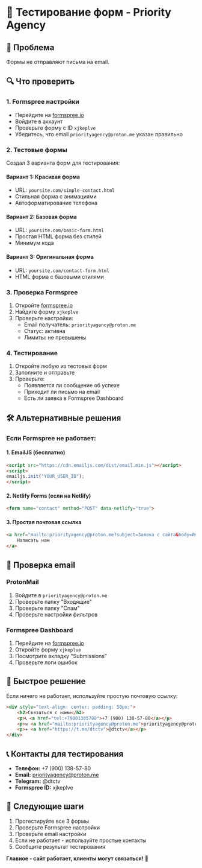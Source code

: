 # 🧪 Тестирование форм - Priority Agency

## 🚨 Проблема
Формы не отправляют письма на email.

## 🔍 Что проверить

### 1. Formspree настройки
- Перейдите на [formspree.io](https://formspree.io)
- Войдите в аккаунт
- Проверьте форму с ID `xjkeplve`
- Убедитесь, что email `priorityagency@proton.me` указан правильно

### 2. Тестовые формы
Создал 3 варианта форм для тестирования:

#### Вариант 1: Красивая форма
- URL: `yoursite.com/simple-contact.html`
- Стильная форма с анимациями
- Автоформатирование телефона

#### Вариант 2: Базовая форма
- URL: `yoursite.com/basic-form.html`
- Простая HTML форма без стилей
- Минимум кода

#### Вариант 3: Оригинальная форма
- URL: `yoursite.com/contact-form.html`
- HTML форма с базовыми стилями

### 3. Проверка Formspree
1. Откройте [formspree.io](https://formspree.io)
2. Найдите форму `xjkeplve`
3. Проверьте настройки:
   - Email получатель: `priorityagency@proton.me`
   - Статус: активна
   - Лимиты: не превышены

### 4. Тестирование
1. Откройте любую из тестовых форм
2. Заполните и отправьте
3. Проверьте:
   - Появляется ли сообщение об успехе
   - Приходит ли письмо на email
   - Есть ли заявка в Formspree Dashboard

## 🛠️ Альтернативные решения

### Если Formspree не работает:

#### 1. EmailJS (бесплатно)
```html
<script src="https://cdn.emailjs.com/dist/email.min.js"></script>
<script>
emailjs.init("YOUR_USER_ID");
</script>
```

#### 2. Netlify Forms (если на Netlify)
```html
<form name="contact" method="POST" data-netlify="true">
```

#### 3. Простая почтовая ссылка
```html
<a href="mailto:priorityagency@proton.me?subject=Заявка с сайта&body=Имя: %0D%0AТелефон: %0D%0AСообщение:">
    Написать нам
</a>
```

## 📧 Проверка email

### ProtonMail
1. Войдите в `priorityagency@proton.me`
2. Проверьте папку "Входящие"
3. Проверьте папку "Спам"
4. Проверьте настройки фильтров

### Formspree Dashboard
1. Перейдите на [formspree.io](https://formspree.io)
2. Откройте форму `xjkeplve`
3. Посмотрите вкладку "Submissions"
4. Проверьте логи ошибок

## 🔧 Быстрое решение

Если ничего не работает, используйте простую почтовую ссылку:

```html
<div style="text-align: center; padding: 50px;">
    <h2>Связаться с нами</h2>
    <p>📞 <a href="tel:+79001385780">+7 (900) 138-57-80</a></p>
    <p>✉️ <a href="mailto:priorityagency@proton.me">priorityagency@proton.me</a></p>
    <p>✈️ <a href="https://t.me/dtctv">@dtctv</a></p>
</div>
```

## 📞 Контакты для тестирования

- **Телефон:** +7 (900) 138-57-80
- **Email:** priorityagency@proton.me
- **Telegram:** @dtctv
- **Formspree ID:** xjkeplve

## 🎯 Следующие шаги

1. Протестируйте все 3 формы
2. Проверьте Formspree настройки
3. Проверьте email настройки
4. Если не работает - используйте простые контакты
5. Сообщите результат тестирования

**Главное - сайт работает, клиенты могут связаться!** 🚀
